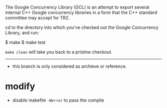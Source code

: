 The Google Concurrency Library (GCL) is an attempt to export several
internal C++ Google concurrency libraries in a form that the C++
standard committee may accept for TR2.


cd to the directory into which you've checked out the Google
Concurrency Library, and run:

  $ make
  $ make test


`make clean` will take you back to a pristine checkout.

---
* this branch is only considered as archieve or reference.
# modify
* disable makefile `-Werror` to pass the compile
